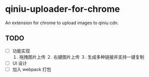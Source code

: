# qiniu-uploader-for-chrome
An extension for chrome to upload images to qiniu cdn.


## TODO
- [ ] 功能实现  
１. 拖拽图片上传
２. 右键图片上传
３. 生成多种链接并支持一键复制
- [ ] UI 设计
- [ ] 加入 webpack 打包